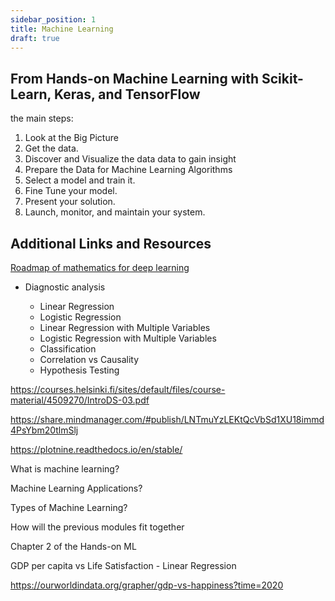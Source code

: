 ```yaml
---
sidebar_position: 1
title: Machine Learning
draft: true
---
```

## From Hands-on Machine Learning with Scikit-Learn, Keras, and TensorFlow
the main steps:
1. Look at the Big Picture
2. Get the data.
3. Discover and Visualize the data data to gain insight
4. Prepare the Data for Machine Learning Algorithms
5. Select a model and train it.
6. Fine Tune your model.
7. Present your solution.
8. Launch, monitor, and maintain your system.

## Additional Links and Resources
[Roadmap of mathematics for deep learning](https://towardsdatascience.com/the-roadmap-of-mathematics-for-deep-learning-357b3db8569b)



- Diagnostic analysis

  - Linear Regression
  - Logistic Regression
  - Linear Regression with Multiple Variables
  - Logistic Regression with Multiple Variables
  - Classification
  - Correlation vs Causality
  - Hypothesis Testing



https://courses.helsinki.fi/sites/default/files/course-material/4509270/IntroDS-03.pdf

https://share.mindmanager.com/#publish/LNTmuYzLEKtQcVbSd1XU18immd4PsYbm20tlmSlj

https://plotnine.readthedocs.io/en/stable/

What is machine learning?

Machine Learning Applications?

Types of Machine Learning?

How will the previous modules fit together

Chapter 2 of the Hands-on ML

GDP per capita vs Life Satisfaction - Linear Regression

https://ourworldindata.org/grapher/gdp-vs-happiness?time=2020